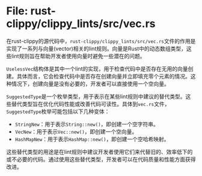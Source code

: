 # File: rust-clippy/clippy_lints/src/vec.rs

在rust-clippy的源代码中，`rust-clippy/clippy_lints/src/vec.rs`文件的作用是实现了一系列与向量(vector)相关的lint规则。向量是Rust中的动态数组类型，这些lint规则旨在帮助开发者使用向量时避免一些潜在的问题。

`UselessVec`结构体是其中一个lint的实现，用于检查代码中是否存在无用的向量创建。具体而言，它会检查代码中是否存在创建向量并立即填充零个元素的情况。这种情况下，创建向量是没有必要的，开发者可以直接使用一个空向量。

`SuggestedType`是一个枚举类型，用于表示在某些lint规则中建议的替代类型。这些替代类型旨在优化代码性能或改善代码可读性。具体到`vec.rs`文件，`SuggestedType`枚举可能包括以下几种变体：

- `StringNew`：用于表示`String::new()`，即创建一个空字符串。
- `VecNew`：用于表示`Vec::new()`，即创建一个空向量。
- `HashMapNew`：用于表示`HashMap::new()`，即创建一个空哈希映射。

这些替代类型的用途是在lint规则中建议开发者使用它们来代替旧的、效率低下的或不必要的代码。通过使用这些替代类型，开发者可以在代码质量和性能方面获得改进。

